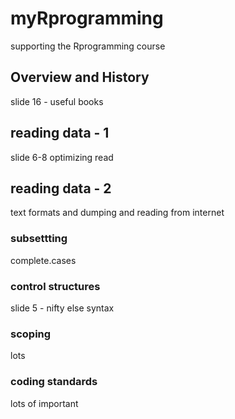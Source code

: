 # myRprogramming

supporting the Rprogramming course

## Overview and History

slide 16 - useful books

## reading data - 1

slide 6-8  optimizing read

## reading data - 2

text formats and dumping and reading from internet

### subsettting

complete.cases

### control structures

slide 5 - nifty else syntax

### scoping

lots

### coding standards

lots of important
